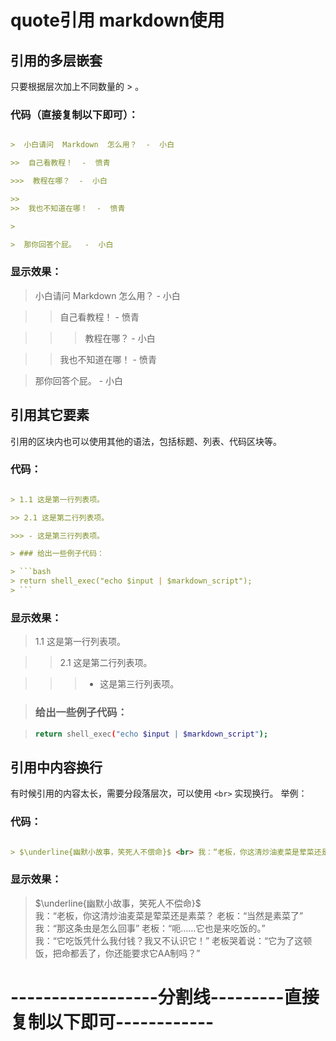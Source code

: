# quote引用 markdown使用

## 引用的多层嵌套

只要根据层次加上不同数量的 > 。

### 代码（直接复制以下即可）：

```markdown

>  小白请问  Markdown  怎么用？  -  小白

>>  自己看教程！  -  愤青

>>>  教程在哪？  -  小白

>>  
>>  我也不知道在哪！  -  愤青

>

>  那你回答个屁。  -  小白

```

### 显示效果：

>  小白请问  Markdown  怎么用？  -  小白

>>  自己看教程！  -  愤青

>>>  教程在哪？  -  小白

>>  
>>  我也不知道在哪！  -  愤青

>

>  那你回答个屁。  -  小白


## 引用其它要素
引用的区块内也可以使用其他的语法，包括标题、列表、代码区块等。

### 代码：

```markdown

> 1.1 这是第一行列表项。

>> 2.1 这是第二行列表项。

>>> - 这是第三行列表项。

> ### 给出一些例子代码：

> ```bash
> return shell_exec("echo $input | $markdown_script");
> ```

```

### 显示效果：

> 1.1 这是第一行列表项。

>> 2.1 这是第二行列表项。

>>> - 这是第三行列表项。

> ### 给出一些例子代码：

> ```bash
> return shell_exec("echo $input | $markdown_script");
> ```

## 引用中内容换行
有时候引用的内容太长，需要分段落层次，可以使用 ``` <br> ``` 实现换行。 举例：

### 代码：

```markdown

> $\underline{幽默小故事，笑死人不偿命}$ <br> 我：“老板，你这清炒油麦菜是荤菜还是素菜？ 老板：“当然是素菜了” <br> 我：“那这条虫是怎么回事” 老板：“呃……它也是来吃饭的。” <br> 我：“它吃饭凭什么我付钱？我又不认识它！” 老板哭着说：“它为了这顿饭，把命都丢了，你还能要求它AA制吗？”

```

### 显示效果：

> $\underline{幽默小故事，笑死人不偿命}$ <br> 我：“老板，你这清炒油麦菜是荤菜还是素菜？ 老板：“当然是素菜了” <br> 我：“那这条虫是怎么回事” 老板：“呃……它也是来吃饭的。” <br> 我：“它吃饭凭什么我付钱？我又不认识它！” 老板哭着说：“它为了这顿饭，把命都丢了，你还能要求它AA制吗？”



# ------------------分割线---------直接复制以下即可------------



```markdown



```
